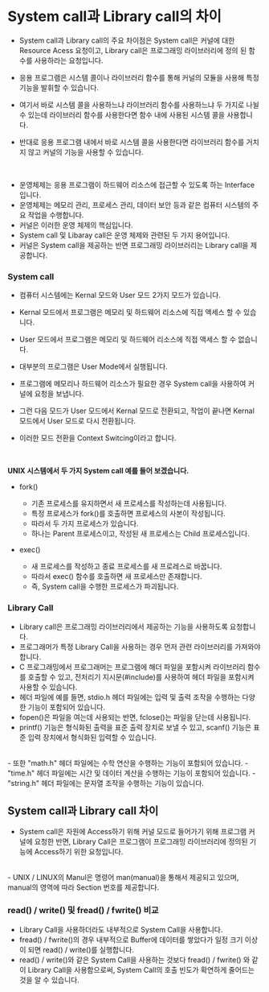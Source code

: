<h1> System call과 Library call의 차이 </h1>

- System call과 Library call의 주요 차이점은 System call은 커널에 대한 Resource Acess 요청이고, Library call은 프로그래밍 라이브러리에 정의 된 함수를 사용하라는 요청입니다. <br />

- 응용 프로그램은 시스템 콜이나 라이브러리 함수를 통해 커널의 모듈을 사용해 특정 기능을 발휘할 수 있습니다.
- 여기서 바로 시스템 콜을 사용하느냐 라이브러리 함수를 사용하느냐 두 가지로 나뉠 수 있는데 라이브러리 함수를 사용한다면 함수 내에 사용된 시스템 콜을 사용합니다.
- 반대로 응용 프로그램 내에서 바로 시스템 콜을 사용한다면 라이브러리 함수를 거치지 않고 커널의 기능을 사용할 수 있습니다.
<br />

- 운영체제는 응용 프로그램이 하드웨어 리소스에 접근할 수 있도록 하는 Interface입니다.
- 운영체제는 메모리 관리, 프로세스 관리, 데이터 보안 등과 같은 컴퓨터 시스템의 주요 작업을 수행합니다.
- 커널은 이러한 운영 체제의 핵심입니다.
- System call 및 Libaray call은 운영 체제와 관련된 두 가지 용어입니다.
- 커널은 System call을 제공하는 반면 프로그래밍 라이브러리는 Library call을 제공합니다.

<h3> System call </h3>

- 컴퓨터 시스템에는 Kernal 모드와 User 모드 2가지 모드가 있습니다.
- Kernal 모드에서 프로그램은 메모리 및 하드웨어 리소스에 직접 액세스 할 수 있습니다.
- User 모드에서 프로그램은 메모리 및 하드웨어 리소스에 직접 액세스 할 수 없습니다.

- 대부분의 프로그램은 User Mode에서 실행됩니다.
- 프로그램에 메모리나 하드웨어 리소스가 필요한 경우 System call을 사용하여 커널에 요청을 보냅니다.
- 그런 다음 모드가 User 모드에서 Kernal 모드로 전환되고, 작업이 끝나면 Kernal 모드에서 User 모드로 다시 전환됩니다.
- 이러한 모드 전환을 Context Switcing이라고 합니다.
<br />

<b> UNIX 시스템에서 두 가지 System call 예를 들어 보겠습니다. <br /> </b>

- fork()

  - 기존 프로세스를 유지하면서 새 프로세스를 작성하는데 사용됩니다.
  - 특정 프로세스가 fork()를 호출하면 프로세스의 사본이 작성됩니다.
  - 따라서 두 가지 프로세스가 있습니다.
  - 하나는 Parent 프로세스이고, 작성된 새 프로세스는 Child 프로세스입니다.

- exec()

  - 새 프로세스를 작성하고 종료 프로세스를 새 프로레스로 바꿉니다.
  - 따라서 exec() 함수를 호출하면 새 프로세스만 존재합니다.
  - 즉, System call을 수행한 프로세스가 파괴됩니다.

<h3> Library Call </h3>

- Library call은 프로그래밍 라이브러리에서 제공하는 기능을 사용하도록 요청합니다.
- 프로그래머가 특정 Library Call을 사용하는 경우 먼저 관련 라이브러리를 가져와야 합니다.
- C 프로그래밍에서 프로그래머는 프로그램에 해더 파일을 포함시켜 라이브러리 함수를 호출할 수 있고, 전처리기 지시문(#include)를 사용하여 헤더 파일을 포함시켜 사용할 수 있습니다.
- 헤더 파일에 예를 들면, stdio.h 헤더 파일에는 입력 및 출력 조작을 수행하는 다양한 기능이 포함되어 있습니다.
- fopen()은 파일을 여는데 사용되는 반면, fclose()는 파일을 닫는데 사용됩니다.
- printf() 기능은 형식화된 출력을 표준 출력 장치로 보낼 수 있고, scanf() 기능은 표준 입력 장치에서 형식화된 입력할 수 있습니다.
<br />
- 또한 "math.h" 헤더 파일에는 수학 연산을 수행하는 기능이 포함되어 있습니다.
- "time.h" 헤더 파일에는 시간 및 데이터 계산을 수행하는 기능이 포함되어 있습니다.
- "string.h" 헤더 파일에는 문자열 조작을 수행하는 기능이 있습니다.


<h2> System call과 Library call 차이 </h2>

- System call은 자원에 Access하기 위해 커널 모드로 들어가기 위해 프로그램 커널에 요청한 반면, Library Call은 프로그램이 프로그래밍 라이브러리에 정의된 기능에 Access하기 위한 요청입니다.
<br />
- UNIX / LINUX의 Manul은 명령어 man(manual)을 통해서 제공되고 있으며, manual의 영역에 따라 Section 번호를 제공합니다. 

<h3> read() / write() 및 fread() / fwrite() 비교 </h3>

- Library Call을 사용하더라도 내부적으로 System Call을 사용합니다.
- fread() / fwrite()의 경우 내부적으로 Buffer에 데이터를 쌓았다가 일정 크기 이상이 되면 read() / write()를 실행합니다.
- read() / write()와 같은 System Call을 사용하는 것보다 fread() / fwrite() 와 같이 Library Call을 사용함으로써, System Call의 호출 빈도가 확연하게 줄어드는 것을 알 수 있습니다.
